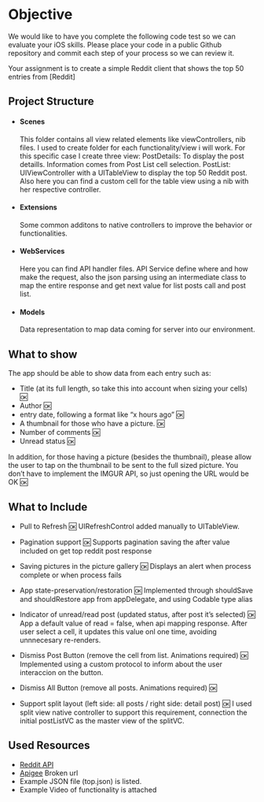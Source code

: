 
# Objective

We would like to have you complete the following code test so we can evaluate your iOS skills. Please place your code in a public Github repository and commit each step of your process so we can review it.

Your assignment is to create a simple Reddit client that shows the top 50 entries from [Reddit]

## Project Structure 
 
-  #### Scenes
    This folder contains all view related elements like viewControllers, nib files. I used to create folder for each functionality/view i will work. For this specific case I create three view:
    PostDetails: To display the post detaills. Information comes from Post List cell selection.
    PostList: UIViewController with a UITableView to display the top 50 Reddit post. Also here you can find a custom cell for the table view using a nib with her respective controller.
    
    
-  #### Extensions
    Some common additons to native controllers to improve the behavior or functionalities. 
    
-  #### WebServices
    Here  you can find API handler files. API Service define where and how make the request, also the json parsing using an intermediate class to map the entire response and get next value for list posts call and post list. 
    
-  #### Models
    Data representation to map data coming for server into our environment. 

## What to show

The app should be able to show data from each entry such as:

- Title (at its full length, so take this into account when sizing your cells) :ok:
- Author :ok:
- entry date, following a format like “x hours ago” :ok:
- A thumbnail for those who have a picture. :ok:
- Number of comments :ok:
- Unread status :ok:

In addition, for those having a picture (besides the thumbnail), please allow the user to tap on the thumbnail to be sent to the full sized picture. You don’t have to implement the IMGUR API, so just opening the URL would be OK :ok:

## What to Include

- Pull to Refresh :ok:
    UIRefreshControl added manually to UITableView.

- Pagination support :ok:
    Supports pagination saving the after value included on get top reddit post response

- Saving pictures in the picture gallery :ok:
    Displays an alert when process complete or when process fails

- App state-preservation/restoration :ok:
    Implemented through shouldSave and shouldRestore app from appDelegate, and using Codable type alias

- Indicator of unread/read post (updated status, after post it’s selected) :ok:
    App a default value of read = false, when api mapping response. After user select a cell, it updates this value onl one time, avoiding unnnecesary re-renders.

- Dismiss Post Button (remove the cell from list. Animations required) :ok:
    Implemented using a custom protocol to inform about the user interaccion on the button.    

- Dismiss All Button (remove all posts. Animations required) :ok:

- Support split layout (left side: all posts / right side: detail post) :ok:
    I used split view native controller to support this requirement, connection the initial postListVC as the master view of the splitVC.


## Used Resources

- [Reddit API](http://www.reddit.com/dev/api)
- [Apigee](https://apigee.com/console/reddit) Broken url
- Example JSON file (top.json) is listed.
- Example Video of functionality is attached

